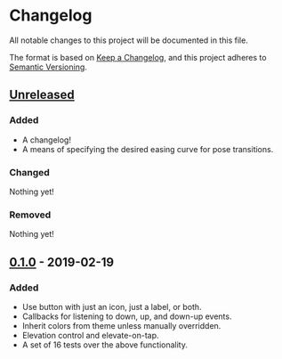 # Changelog
All notable changes to this project will be documented in this file.

The format is based on [Keep a Changelog](https://keepachangelog.com/en/1.0.0/),
and this project adheres to [Semantic Versioning](https://semver.org/spec/v2.0.0.html).

## [Unreleased]
### Added
- A changelog!
- A means of specifying the desired easing curve for pose transitions.

### Changed
Nothing yet!

### Removed
Nothing yet!

## [0.1.0] - 2019-02-19
### Added
- Use button with just an icon, just a label, or both.
- Callbacks for listening to down, up, and down-up events.
- Inherit colors from theme unless manually overridden.
- Elevation control and elevate-on-tap.
- A set of 16 tests over the above functionality.

[Unreleased]: https://github.com/tylerfilla/spiffy_button/compare/v0.1.0...HEAD
[0.1.0]: https://github.com/tylerfilla/spiffy_button/releases/tag/v0.1.0
